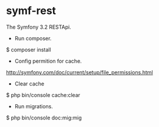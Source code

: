 symf-rest
=========

The Symfony 3.2 RESTApi.
 
 - Run composer.
 
 $ composer install 
 
 - Config permition for cache.
 
 http://symfony.com/doc/current/setup/file_permissions.html 
 
 - Clear cache
 
 $ php bin/console cache:clear 
 
 - Run migrations.
 
 $ php bin/console doc:mig:mig
 